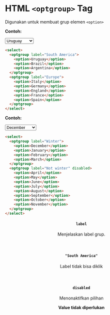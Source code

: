 # HTML `<optgroup>` Tag

Digunakan untuk membuat grup elemen `<option>`

<div class="example">
	<p class="example__label"><strong>Contoh:</strong></p>
	<div class="example__preview">
<select>
  <optgroup label="South America">
    <option>Uruguay</option>
    <option>Brazil</option>
    <option>Argentina</option>
  </optgroup>
  <optgroup label="Europe">
    <option>Italy</option>
    <option>Germany</option>
    <option>England</option>
    <option>France</option>
    <option>Spain</option>
  </optgroup>
</select>
	</div>
</div>

```html
<select>
  <optgroup label="South America">
    <option>Uruguay</option>
    <option>Brazil</option>
    <option>Argentina</option>
  </optgroup>
  <optgroup label="Europe">
    <option>Italy</option>
    <option>Germany</option>
    <option>England</option>
    <option>France</option>
    <option>Spain</option>
  </optgroup>
</select>
```

<div class="example">
	<p class="example__label"><strong>Contoh:</strong></p>
	<div class="example__preview">
<select>
  <optgroup label="Winter">
    <option>December</option>
    <option>January</option>
    <option>February</option>
    <option>March</option>
  </optgroup>
  <optgroup label="Not winter" disabled>
    <option>April</option>
    <option>May</option>
    <option>June</option>
    <option>July</option>
    <option>August</option>
    <option>September</option>
    <option>October</option>
    <option>November</option>
  </optgroup>
</select>
	</div>
</div>

```html
<select>
  <optgroup label="Winter">
    <option>December</option>
    <option>January</option>
    <option>February</option>
    <option>March</option>
  </optgroup>
  <optgroup label="Not winter" disabled>
    <option>April</option>
    <option>May</option>
    <option>June</option>
    <option>July</option>
    <option>August</option>
    <option>September</option>
    <option>October</option>
    <option>November</option>
  </optgroup>
</select>
```

<article class="attribute attribute--required">
	<header class="attribute__header">
		<h4 class="attribute__name">
			<code class="attribute__tag">label</code>
		</h4>
		<div class="attribute__desc">
			<p>Menjelaskan label grup.</p>
		</div>
	</header>
	<div class="attribute__values">
		<article class="attribute__value">
			<header class="attribute__value-header">
				<h4 class="attribute__value-title">
					<code class="attribute__value-tag">"South America"</code>
				</h4>
				<div class="attribute__value-desc">
					<p>Label tidak bisa diklik</p>
				</div>
			</header>
		</article>
	</div>
</article>
<article class="attribute attribute--required">
	<header class="attribute__header">
		<h4 class="attribute__name">
			<code class="attribute__tag attribute__tag--novalue">disabled</code>
		</h4>
		<div class="attribute__desc">
			<p>Menonaktifkan pilihan</p>
		</div>
        <strong class="attribute__desc--novalue">Value tidak diperlukan</strong>
	</header>
</article>